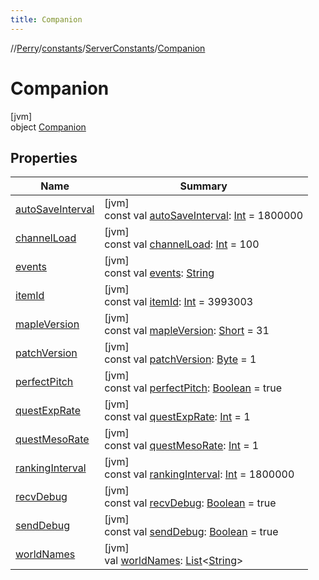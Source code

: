 ```yaml
---
title: Companion
---
```

//[Perry](../../../../index.html)/[constants](../../index.html)/[ServerConstants](../index.html)/[Companion](index.html)



# Companion



[jvm]\
object [Companion](index.html)



## Properties


| Name | Summary |
|---|---|
| [autoSaveInterval](auto-save-interval.html) | [jvm]<br>const val [autoSaveInterval](auto-save-interval.html): [Int](https://kotlinlang.org/api/latest/jvm/stdlib/kotlin/-int/index.html) = 1800000 |
| [channelLoad](channel-load.html) | [jvm]<br>const val [channelLoad](channel-load.html): [Int](https://kotlinlang.org/api/latest/jvm/stdlib/kotlin/-int/index.html) = 100 |
| [events](events.html) | [jvm]<br>const val [events](events.html): [String](https://kotlinlang.org/api/latest/jvm/stdlib/kotlin/-string/index.html) |
| [itemId](item-id.html) | [jvm]<br>const val [itemId](item-id.html): [Int](https://kotlinlang.org/api/latest/jvm/stdlib/kotlin/-int/index.html) = 3993003 |
| [mapleVersion](maple-version.html) | [jvm]<br>const val [mapleVersion](maple-version.html): [Short](https://kotlinlang.org/api/latest/jvm/stdlib/kotlin/-short/index.html) = 31 |
| [patchVersion](patch-version.html) | [jvm]<br>const val [patchVersion](patch-version.html): [Byte](https://kotlinlang.org/api/latest/jvm/stdlib/kotlin/-byte/index.html) = 1 |
| [perfectPitch](perfect-pitch.html) | [jvm]<br>const val [perfectPitch](perfect-pitch.html): [Boolean](https://kotlinlang.org/api/latest/jvm/stdlib/kotlin/-boolean/index.html) = true |
| [questExpRate](quest-exp-rate.html) | [jvm]<br>const val [questExpRate](quest-exp-rate.html): [Int](https://kotlinlang.org/api/latest/jvm/stdlib/kotlin/-int/index.html) = 1 |
| [questMesoRate](quest-meso-rate.html) | [jvm]<br>const val [questMesoRate](quest-meso-rate.html): [Int](https://kotlinlang.org/api/latest/jvm/stdlib/kotlin/-int/index.html) = 1 |
| [rankingInterval](ranking-interval.html) | [jvm]<br>const val [rankingInterval](ranking-interval.html): [Int](https://kotlinlang.org/api/latest/jvm/stdlib/kotlin/-int/index.html) = 1800000 |
| [recvDebug](recv-debug.html) | [jvm]<br>const val [recvDebug](recv-debug.html): [Boolean](https://kotlinlang.org/api/latest/jvm/stdlib/kotlin/-boolean/index.html) = true |
| [sendDebug](send-debug.html) | [jvm]<br>const val [sendDebug](send-debug.html): [Boolean](https://kotlinlang.org/api/latest/jvm/stdlib/kotlin/-boolean/index.html) = true |
| [worldNames](world-names.html) | [jvm]<br>val [worldNames](world-names.html): [List](https://kotlinlang.org/api/latest/jvm/stdlib/kotlin.collections/-list/index.html)&lt;[String](https://kotlinlang.org/api/latest/jvm/stdlib/kotlin/-string/index.html)&gt; |

